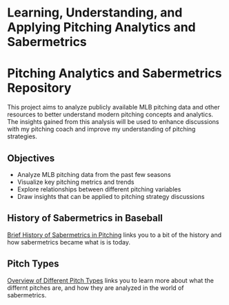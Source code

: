 # Learning, Understanding, and Applying Pitching Analytics and Sabermetrics

# Pitching Analytics and Sabermetrics Repository

This project aims to analyze publicly available MLB pitching data and other resources to better understand modern pitching concepts and analytics. The insights gained from this analysis will be used to enhance discussions with my pitching coach and improve my understanding of pitching strategies.

## Objectives
- Analyze MLB pitching data from the past few seasons
- Visualize key pitching metrics and trends
- Explore relationships between different pitching variables
- Draw insights that can be applied to pitching strategy discussions

## History of Sabermetrics in Baseball
[Brief History of Sabermetrics in Pitching](history-of-sabermetrics-and-analytics-in-pitching.md) links you to a bit of the history and how sabermetrics became what is is today.

## Pitch Types
[Overview of Different Pitch Types](baseball-pitches.md) links you to learn more about what the differnt pitches are, and how they are analyzed in the world of sabermetrics.
